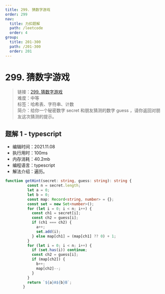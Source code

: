 ```yaml
---
title: 299. 猜数字游戏
order: 299
nav:
  title: 力扣题解
  path: /leetcode
  order: 4
group:
  title: 201-300
  path: /201-300
  order: 201
---
```


# 299. 猜数字游戏
    
> 链接：[299. 猜数字游戏](https://leetcode-cn.com/problems/bulls-and-cows/)  
> 难度：中等  
> 标签：哈希表、字符串、计数  
> 简介：给你一个秘密数字 secret 和朋友猜测的数字 guess ，请你返回对朋友这次猜测的提示。
      
## 题解 1 - typescript
- 编辑时间：2021.11.08
- 执行用时：100ms
- 内存消耗：40.2mb
- 编程语言：typescript
- 解法介绍：遍历。
```typescript
function getHint(secret: string, guess: string): string {
          const n = secret.length;
          let a = 0;
          let b = 0;
          const map: Record<string, number> = {};
          const set = new Set<number>();
          for (let i = 0; i < n; i++) {
            const ch1 = secret[i];
            const ch2 = guess[i];
            if (ch1 === ch2) {
              a++;
              set.add(i);
            } else map[ch1] = (map[ch1] ?? 0) + 1;
          }
          for (let i = 0; i < n; i++) {
            if (set.has(i)) continue;
            const ch2 = guess[i];
            if (map[ch2]) {
              b++;
              map[ch2]--;
            }
          }
          return `${a}A${b}B`;
        }
```

      
